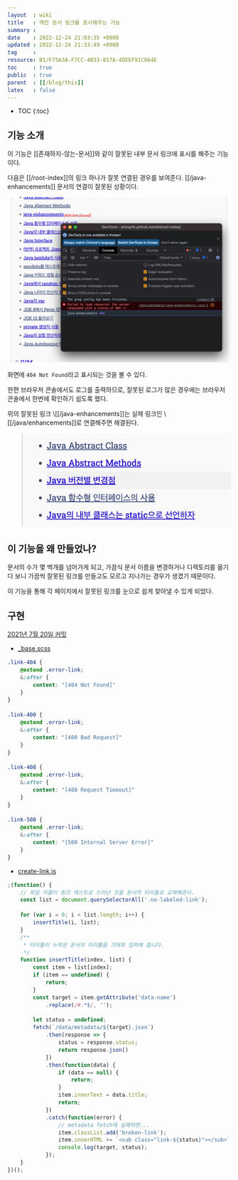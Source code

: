 ```yaml
---
layout  : wiki
title   : 깨진 문서 링크를 표시해주는 기능
summary : 
date    : 2022-12-24 21:03:35 +0900
updated : 2022-12-24 21:33:49 +0900
tag     : 
resource: B1/F75A3A-F7CC-4B33-857A-4DEEF91C864E
toc     : true
public  : true
parent  : [[/blog/this]]
latex   : false
---
```

* TOC
{:toc}

## 기능 소개

이 기능은 [[존재하지-않는-문서]]와 같이 잘못된 내부 문서 링크에 표시를 해주는 기능이다.

다음은 [[/root-index]]의 링크 하나가 잘못 연결된 경우를 보여준다. [[/java-enhancements]] 문서의 연결이 잘못된 상황이다.

![링크 하나가 잘못 연결된 모습]( /resource/B1/F75A3A-F7CC-4B33-857A-4DEEF91C864E/209435411-f38c1422-b532-451c-a335-f87072110b24.png )

화면에 `404 Not Found`라고 표시되는 것을 볼 수 있다.

한편 브라우저 콘솔에서도 로그를 출력하므로, 잘못된 로그가 많은 경우에는 브라우저 콘솔에서 한번에 확인하기 쉽도록 했다.

위의 잘못된 링크 \\[[/java-enhancements]]는 실제 링크인 \\[[/java/enhancements]]로 연결해주면 해결된다.

![해결된 모습]( /resource/B1/F75A3A-F7CC-4B33-857A-4DEEF91C864E/209435960-d2a46e2e-7eee-408f-ac60-b32b1a418fe8.png )

## 이 기능을 왜 만들었나?

문서의 수가 몇 백개를 넘어가게 되고, 가끔식 문서 이름을 변경하거나 디렉토리를 옮기다 보니 가끔씩 잘못된 링크를 만들고도 모르고 지나가는 경우가 생겼기 때문이다.

이 기능을 통해 각 페이지에서 잘못된 링크를 눈으로 쉽게 찾아낼 수 있게 되었다.

## 구현

[2021년 7월 20일 커밋]( https://github.com/johngrib/johngrib.github.io/commit/40dba0c03  )

- [_base.scss]( https://github.com/johngrib/johngrib.github.io/blob/4a72278c5cba1626032504536db3d022b4d6170a/_sass/_base.scss#L146-L172 )

```scss
.link-404 {
    @extend .error-link;
    &:after {
        content: "[404 Not Found]"
    }
}

.link-400 {
    @extend .error-link;
    &:after {
        content: "[400 Bad Request]"
    }
}

.link-408 {
    @extend .error-link;
    &:after {
        content: "[408 Request Timeout]"
    }
}

.link-500 {
    @extend .error-link;
    &:after {
        content: "[500 Internal Server Error]"
    }
}
```

- [create-link.js]( https://github.com/johngrib/johngrib.github.io/blob/4a72278c5cba1626032504536db3d022b4d6170a/js/create-link.js#L80-L117 )

```js
;(function() {
    // 파일 이름이 링크 텍스트로 드러난 것을 문서의 타이틀로 교체해준다.
    const list = document.querySelectorAll('.no-labeled-link');

    for (var i = 0; i < list.length; i++) {
        insertTitle(i, list);
    }
    /**
     * 타이틀이 누락된 문서의 타이틀을 가져와 입력해 줍니다.
     */
    function insertTitle(index, list) {
        const item = list[index];
        if (item == undefined) {
            return;
        }
        const target = item.getAttribute('data-name')
            .replace(/#.*$/, '');

        let status = undefined;
        fetch(`/data/metadata/${target}.json`)
            .then(response => {
                status = response.status;
                return response.json()
            })
            .then(function(data) {
                if (data == null) {
                    return;
                }
                item.innerText = data.title;
                return;
            })
            .catch(function(error) {
                // metadata fetch에 실패하면...
                item.classList.add('broken-link');
                item.innerHTML += `<sub class="link-${status}"></sub>`  // 여기
                console.log(target, status);
            });
    }
})();
```
